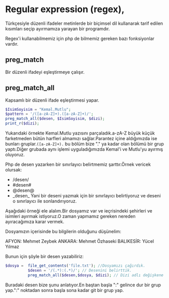 # Regular expression (regex),
 Türkçesiyle düzenli ifadeler metinlerde bir biçimsel dil kullanarak tarif edilen kısımları seçip ayırmamıza yarayan bir programdır.

Regex'i kullanabilmemiz için php de bilmemiz gereken bazı fonksiyonlar vardır.
## preg_match
Bir düzenli ifadeyi eşleştirmeye çalışır.

## preg_match_all
Kapsamlı bir düzenli ifade eşleştirmesi yapar.

```php
$IsimSoyisim = "Kemal.Mutlu";
$pattern = '/([a-zA-Z]+).([a-zA-Z]+)/';
preg_match_all($desen, $IsimSoyisim, $dizi);
print_r($dizi);
```
Yukarıdaki örnekte Kemal.Mutlu yazısını parçaladık.a-zA-Z büyük küçük farketmeden bütün harfleri almamızı sağlar.Parantez içine aldığımızda ise bunları gruplar.```([a-zA-Z]+).``` bu bölüm bize "." ya kadar olan bölümü bir grup yaptı.Diğer grubada aynı işlemi uyguladığımızda Kemal'i ve Mutlu'yu ayırmış oluyoruz.

Php de desen yazarken bir sınırlayıcı belirtmemiz şarttır.Örnek vericek olursak:
- /desen/
- #desen#
- @desen@
- &#95;desen_
Yani bir deseni yazmak için bir sınırlayıcı belirtiyoruz ve deseni o sınırlayıcı ile sonlandırıyoruz.



Aşağıdaki örneği ele alalım.Bir dosyamız var ve ieçrisindeki şehirleri ve isimleri ayırmak istiyoruz.O zaman yapmamız gereken nereden ayıracağımıza karar vermek.

Dosyamızın içerisinde bu bilgilerin olduğunu düşünelim:

AFYON: Mehmet Zeybek
ANKARA: Mehmet Özhaseki
BALIKESİR: Yücel Yılmaz

Bunun için şöyle bir desen yazabiliriz:
```php
$dosya =  file_get_contents('file.txt'); //Dosyamızı çağırdık.
          $desen = '/(.*):(.*)/'; // Desenini belirttik.
          preg_match_all($desen,$dosya, $dizi); // Dizi adlı değişkene dizi olarak kaydettik.
```

Buradaki desen bize şunu anlatıyor.En baştan başla ":" gelince dur bir grup yap.":" noktadan sonra başla sona kadar git bir grup yap.
